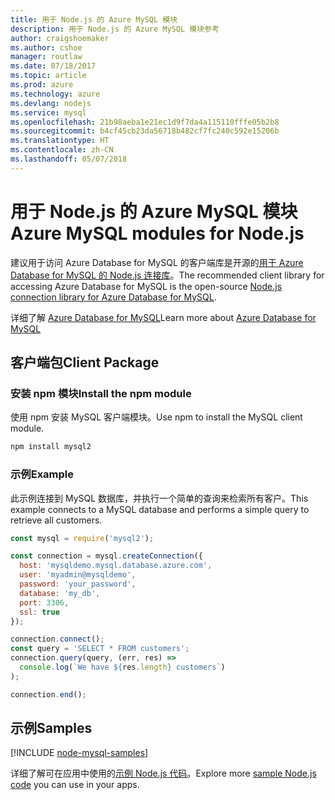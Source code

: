 ```yaml
---
title: 用于 Node.js 的 Azure MySQL 模块
description: 用于 Node.js 的 Azure MySQL 模块参考
author: craigshoemaker
ms.author: cshoe
manager: routlaw
ms.date: 07/18/2017
ms.topic: article
ms.prod: azure
ms.technology: azure
ms.devlang: nodejs
ms.service: mysql
ms.openlocfilehash: 21b98aeba1e21ec1d9f7da4a115110fffe05b2b8
ms.sourcegitcommit: b4cf45cb23da56718b482cf7fc240c592e15206b
ms.translationtype: HT
ms.contentlocale: zh-CN
ms.lasthandoff: 05/07/2018
---
```

# <a name="azure-mysql-modules-for-nodejs"></a><span data-ttu-id="6fe26-103">用于 Node.js 的 Azure MySQL 模块</span><span class="sxs-lookup"><span data-stu-id="6fe26-103">Azure MySQL modules for Node.js</span></span>

<span data-ttu-id="6fe26-104">建议用于访问 Azure Database for MySQL 的客户端库是开源的[用于 Azure Database for MySQL 的 Node.js 连接库](https://github.com/sidorares/node-mysql2)。</span><span class="sxs-lookup"><span data-stu-id="6fe26-104">The recommended client library for accessing Azure Database for MySQL is the open-source [Node.js connection library for Azure Database for MySQL](https://github.com/sidorares/node-mysql2).</span></span> 

<span data-ttu-id="6fe26-105">详细了解 [Azure Database for MySQL](https://docs.microsoft.com/azure/MySQL/)</span><span class="sxs-lookup"><span data-stu-id="6fe26-105">Learn more about [Azure Database for MySQL](https://docs.microsoft.com/azure/MySQL/)</span></span>

## <a name="client-package"></a><span data-ttu-id="6fe26-106">客户端包</span><span class="sxs-lookup"><span data-stu-id="6fe26-106">Client Package</span></span>

### <a name="install-the-npm-module"></a><span data-ttu-id="6fe26-107">安装 npm 模块</span><span class="sxs-lookup"><span data-stu-id="6fe26-107">Install the npm module</span></span>

<span data-ttu-id="6fe26-108">使用 npm 安装 MySQL 客户端模块。</span><span class="sxs-lookup"><span data-stu-id="6fe26-108">Use npm to install the MySQL client module.</span></span>

```bash
npm install mysql2
```   

### <a name="example"></a><span data-ttu-id="6fe26-109">示例</span><span class="sxs-lookup"><span data-stu-id="6fe26-109">Example</span></span>

<span data-ttu-id="6fe26-110">此示例连接到 MySQL 数据库，并执行一个简单的查询来检索所有客户。</span><span class="sxs-lookup"><span data-stu-id="6fe26-110">This example connects to a MySQL database and performs a simple query to retrieve all customers.</span></span>

```javascript
const mysql = require('mysql2');

const connection = mysql.createConnection({
  host: 'mysqldemo.mysql.database.azure.com',
  user: 'myadmin@mysqldemo',
  password: 'your_password',
  database: 'my_db',
  port: 3306,
  ssl: true
});

connection.connect();
const query = 'SELECT * FROM customers';
connection.query(query, (err, res) =>
  console.log(`We have ${res.length} customers`)
);

connection.end();
```

## <a name="samples"></a><span data-ttu-id="6fe26-111">示例</span><span class="sxs-lookup"><span data-stu-id="6fe26-111">Samples</span></span>

[!INCLUDE [node-mysql-samples](../docs-ref-conceptual/includes/mysql-samples.md)]

<span data-ttu-id="6fe26-112">详细了解可在应用中使用的[示例 Node.js 代码](https://azure.microsoft.com/resources/samples/?platform=nodejs)。</span><span class="sxs-lookup"><span data-stu-id="6fe26-112">Explore more [sample Node.js code](https://azure.microsoft.com/resources/samples/?platform=nodejs) you can use in your apps.</span></span>
